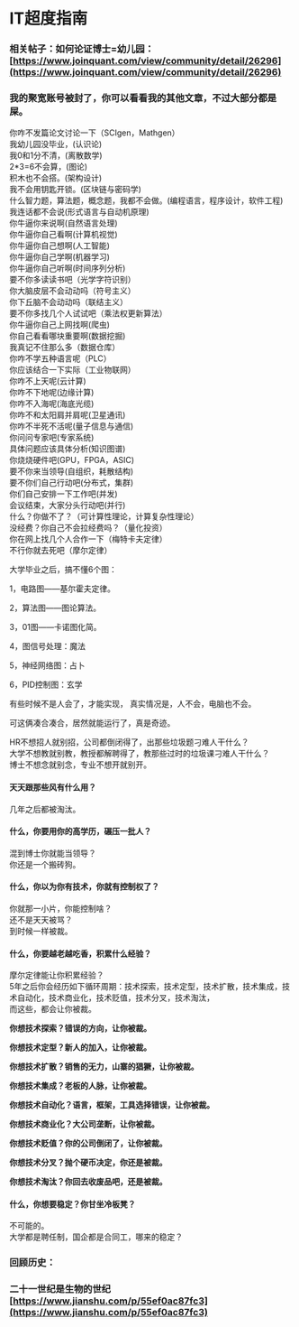 # IT超度指南

### 相关帖子：如何论证博士=幼儿园：[https://www.joinquant.com/view/community/detail/26296](https://www.joinquant.com/view/community/detail/26296)

### 我的聚宽账号被封了，你可以看看我的其他文章，不过大部分都是屎。

你咋不发篇论文讨论一下（SCIgen，Mathgen）  
我幼儿园没毕业，\(认识论\)  
我0和1分不清，\(离散数学\)  
2\*3=6不会算，\(图论\)  
积木也不会搭。\(架构设计\)  
我不会用钥匙开锁。\(区块链与密码学\)  
什么智力题，算法题，概念题，我都不会做。\(编程语言，程序设计，软件工程\)  
我连话都不会说\(形式语言与自动机原理\)  
你牛逼你来说啊\(自然语言处理\)  
你牛逼你自己看啊\(计算机视觉\)  
你牛逼你自己想啊\(人工智能\)  
你牛逼你自己学啊\(机器学习\)  
你牛逼你自己听啊\(时间序列分析\)  
要不你多读读书吧（光学字符识别）  
你大脑皮层不会动动吗（符号主义）  
你下丘脑不会动动吗（联结主义）  
要不你多找几个人试试吧（乘法权更新算法）  
你牛逼你自己上网找啊\(爬虫\)  
你自己看看哪块重要啊\(数据挖掘\)  
我真记不住那么多（数据仓库）  
你咋不学五种语言呢（PLC）  
你应该结合一下实际（工业物联网）  
你咋不上天呢\(云计算\)  
你咋不下地呢\(边缘计算\)  
你咋不入海呢\(海底光缆\)  
你咋不和太阳肩并肩呢\(卫星通讯\)  
你咋不半死不活呢\(量子信息与通信\)  
你问问专家吧\(专家系统\)  
具体问题应该具体分析\(知识图谱\)  
你烧烧硬件吧\(GPU，FPGA，ASIC\)  
要不你来当领导\(自组织，耗散结构\)  
要不你们自己行动吧\(分布式，集群\)  
你们自己安排一下工作吧\(并发\)  
会议结束，大家分头行动吧\(并行\)  
什么？你做不了？（可计算性理论，计算复杂性理论）  
没经费？你自己不会拉经费吗？（量化投资）  
你在网上找几个人合作一下（梅特卡夫定律）  
不行你就去死吧（摩尔定律）



大学毕业之后，搞不懂6个图：

1，电路图——基尔霍夫定律。 

2，算法图——图论算法。 

3，01图——卡诺图化简。 

4，图信号处理：魔法 

5，神经网络图：占卜 

6，PID控制图：玄学

有些时候不是人会了，才能实现， 真实情况是，人不会，电脑也不会。

可这俩凑合凑合，居然就能运行了，真是奇迹。



HR不想招人就别招，公司都倒闭得了，出那些垃圾题刁难人干什么？  
大学不想教就别教，教授都解聘得了，教那些过时的垃圾课刁难人干什么？  
博士不想念就别念，专业不想开就别开。

#### 天天跟那些风有什么用？ <a id="-"></a>

几年之后都被淘汰。

#### 什么，你要用你的高学历，碾压一批人？ <a id="-"></a>

混到博士你就能当领导？  
你还是一个搬砖狗。

#### 什么，你以为你有技术，你就有控制权了？ <a id="-"></a>

你就那一小片，你能控制啥？  
还不是天天被骂？  
到时候一样被裁。

#### 什么，你要越老越吃香，积累什么经验？ <a id="-"></a>

摩尔定律能让你积累经验？  
5年之后你会经历如下循环周期：技术探索，技术定型，技术扩散，技术集成，技术自动化，技术商业化，技术贬值，技术分叉，技术淘汰，  
而这些，都会让你被裁。

**你想技术探索？错误的方向，让你被裁。**

**你想技术定型？新人的加入，让你被裁。**

**你想技术扩散？销售的无力，山寨的猖獗，让你被裁。**

**你想技术集成？老板的人脉，让你被裁。**

**你想技术自动化？语言，框架，工具选择错误，让你被裁。**

**你想技术商业化？大公司垄断，让你被裁。**

**你想技术贬值？你的公司倒闭了，让你被裁。**

**你想技术分叉？抛个硬币决定，你还是被裁。**

**你想技术淘汰？你回去收废品吧，还是被裁。**

#### 什么，你想要稳定？你甘坐冷板凳？ <a id="-"></a>

不可能的。  
大学都是聘任制，国企都是合同工，哪来的稳定？

### 回顾历史： <a id="-"></a>

### 二十一世纪是生物的世纪[https://www.jianshu.com/p/55ef0ac87fc3](https://www.jianshu.com/p/55ef0ac87fc3) <a id="-https-www-jianshu-com-p-55ef0ac87fc3"></a>

